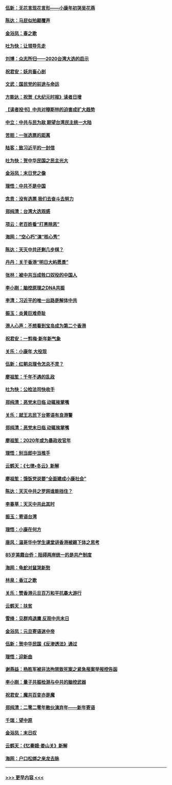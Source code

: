 #### [伍新：无花言现花言形——小康年初哭吴花燕](../pages/nsc993/n11800044.md?t=01180002) 
#### [陈达：马屁似拍颠覆声](../pages/nsc993/n11800010.md?t=01180002) 
#### [金浴凤：春之歌](../pages/nsc993/n11797687.md?t=01180002) 
#### [吐为快：让领导先走](../pages/nsc993/n11797512.md?t=01180002) 
#### [刘博：众志所归——2020台湾大选的启示](../pages/nsc993/n11796878.md?t=01180002) 
#### [祝君安：妖共畜心剖](../pages/nsc993/n11794273.md?t=01180002) 
#### [文武：国民党的前途与命运](../pages/nsc993/n11794198.md?t=01180002) 
#### [方能达：祝贺《大纪元时报》读者日增](../pages/nsc993/n11793807.md?t=01180002) 
#### [【读者投书】中共对穆斯林的迫害成扩大趋势](../pages/nsc993/n11791371.md?t=01180002) 
#### [中立：中共与民为敌 期望台湾民主统一大陆](../pages/nsc993/n11790392.md?t=01180002) 
#### [苦胆：一张选票的距离](../pages/nsc993/n11788914.md?t=01180002) 
#### [陆客：致习近平的一封信](../pages/nsc993/n11788867.md?t=01180002) 
#### [吐为快：贺中华民国之民主光大](../pages/nsc993/n11788618.md?t=01180002) 
#### [金浴凤：末日党之像](../pages/nsc993/n11787475.md?t=01180002) 
#### [理悟：中共不是中国](../pages/nsc993/n11787463.md?t=01180002) 
#### [念贲：没有选票  我们去奋斗去努力](../pages/nsc993/n11787398.md?t=01180002) 
#### [郑纯清：台湾大选观感](../pages/nsc993/n11786210.md?t=01180002) 
#### [项云：老百姓看“打黑除恶”](../pages/nsc993/n11785398.md?t=01180002) 
#### [海网：“空心朽”演“核心秀”](../pages/nsc993/n11783874.md?t=01180002) 
#### [陈达：天灭中共还剩几步棋？](../pages/nsc993/n11783719.md?t=01180002) 
#### [丹丹：关于香港“明日大屿愿景”](../pages/nsc993/n11783273.md?t=01180002) 
#### [张林：被中共当成牲口奴役的中国人](../pages/nsc993/n11782397.md?t=01180002) 
#### [李小刚：脑控原理之DNA共振](../pages/nsc993/n11780962.md?t=01180002) 
#### [李清：习近平的唯一出路是解体中共](../pages/nsc993/n11780866.md?t=01180002) 
#### [振玉：炎黄巨难奇耻](../pages/nsc993/n11779632.md?t=01180002) 
#### [港人心声：不想看到宝岛成为第二个香港](../pages/nsc993/n11778817.md?t=01180002) 
#### [祝君安：一剪梅‧新年新气象](../pages/nsc993/n11776340.md?t=01180002) 
#### [关乐：小康年 大役现](../pages/nsc993/n11774213.md?t=01180002) 
#### [伍新：红朝总理令怎总不灵？](../pages/nsc993/n11770813.md?t=01180002) 
#### [廖祖笙：千年不遇的乱政](../pages/nsc993/n11770373.md?t=01180002) 
#### [吐为快：公检法司快收手](../pages/nsc993/n11770359.md?t=01180002) 
#### [郑纯清：恶党末日临 动辄挨掌嘴](../pages/nsc993/n11769912.md?t=01180002) 
#### [关乐：就王志民下台寄语有良港警](../pages/nsc993/n11769903.md?t=01180002) 
#### [郑纯清：恶党末日临 动辄挨掌嘴](../pages/nsc993/n11769356.md?t=01180002) 
#### [廖祖笙：2020年或为暴政收官年](../pages/nsc993/n11768216.md?t=01180002) 
#### [理悟：别当郎中当推手](../pages/nsc993/n11768243.md?t=01180002) 
#### [云鹤天：《七律▪冬云》新解](../pages/nsc993/n11768204.md?t=01180002) 
#### [廖祖笙：饿饭党说要“全面建成小康社会”](../pages/nsc993/n11767482.md?t=01180002) 
#### [陈达：天灭中共之罗网谁能挡住？](../pages/nsc993/n11767465.md?t=01180002) 
#### [李春草：天灭中共此其时](../pages/nsc993/n11767452.md?t=01180002) 
#### [振玉：寄语台湾](../pages/nsc993/n11767432.md?t=01180002) 
#### [理悟：小康在何方](../pages/nsc993/n11767394.md?t=01180002) 
#### [唐风：温哥华中学生课堂讲香港被踢下体之思考](../pages/nsc993/n11766848.md?t=01180002) 
#### [85岁美籍台侨：阻碍两岸统一的是共产制度](../pages/nsc993/n11765043.md?t=01180002) 
#### [海网：龟蛇对鼠哭新愁](../pages/nsc993/n11764895.md?t=01180002) 
#### [林泉：香江之歌](../pages/nsc993/n11764415.md?t=01180002) 
#### [关乐：赞香港元旦百万和平抗暴大游行](../pages/nsc993/n11764382.md?t=01180002) 
#### [云鹤天：扶贫](../pages/nsc993/n11764245.md?t=01180002) 
#### [雪绮：见群鸡退鹰  反观中共末日](../pages/nsc993/n11762112.md?t=01180002) 
#### [金浴凤：元旦寄语迷中帝](../pages/nsc993/n11761788.md?t=01180002) 
#### [伍新：贺中华民国《反渗透法》通过](../pages/nsc993/n11761994.md?t=01180002) 
#### [理悟：迎新曲](../pages/nsc993/n11761152.md?t=01180002) 
#### [谢燕益：杨胜军被非法拘禁致死案之紧急报案举报控告函](../pages/nsc993/n11756134.md?t=01180002) 
#### [李小刚：量子共振检测与中共的脑控武器](../pages/nsc993/n11754518.md?t=01180002) 
#### [祝君安：魔共百变亦是魔](../pages/nsc993/n11754469.md?t=01180002) 
#### [郑纯清：二零二零年散伙演弃年——新年寄语](../pages/nsc993/n11754195.md?t=01180002) 
#### [千瑞：望中原](../pages/nsc993/n11754159.md?t=01180002) 
#### [金浴凤：末日叹](../pages/nsc993/n11752359.md?t=01180002) 
#### [云鹤天：《忆秦娥‧娄山关》新解](../pages/nsc993/n11752348.md?t=01180002) 
#### [海网：户口松绑之来龙去脉](../pages/nsc993/n11752328.md?t=01180002) 

----
#### [ >>> 更早内容 <<< ](../indexes/nsc993-earlier.md)
